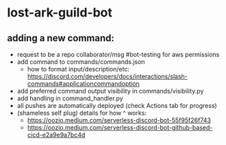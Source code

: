 # lost-ark-guild-bot


## adding a new command:
- request to be a repo collaborator/msg #bot-testing for aws permissions
- add command to commands/commands.json
    - how to format input/description/etc: https://discord.com/developers/docs/interactions/slash-commands#applicationcommandoption
- add preferred command output visibility in commands/visibility.py
- add handling in command_handler.py
- all pushes are automatically deployed (check Actions tab for progress)
- (shameless self plug) details for how ^ works: 
    - https://oozio.medium.com/serverless-discord-bot-55f95f26f743
    - https://oozio.medium.com/serverless-discord-bot-github-based-cicd-e2a9e9a7bc4d
